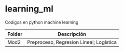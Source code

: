 # learning_ml
Codigos en python machine learning


|  Folder  |        Descripción         |
|------------|----------------------------|
| Mod2 | Preproceso, Regresion Lineal; Logística|
